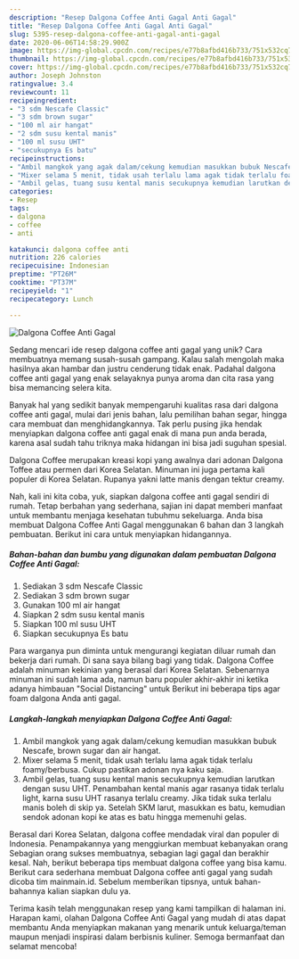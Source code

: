 ```yaml
---
description: "Resep Dalgona Coffee Anti Gagal Anti Gagal"
title: "Resep Dalgona Coffee Anti Gagal Anti Gagal"
slug: 5395-resep-dalgona-coffee-anti-gagal-anti-gagal
date: 2020-06-06T14:58:29.900Z
image: https://img-global.cpcdn.com/recipes/e77b8afbd416b733/751x532cq70/dalgona-coffee-anti-gagal-foto-resep-utama.jpg
thumbnail: https://img-global.cpcdn.com/recipes/e77b8afbd416b733/751x532cq70/dalgona-coffee-anti-gagal-foto-resep-utama.jpg
cover: https://img-global.cpcdn.com/recipes/e77b8afbd416b733/751x532cq70/dalgona-coffee-anti-gagal-foto-resep-utama.jpg
author: Joseph Johnston
ratingvalue: 3.4
reviewcount: 11
recipeingredient:
- "3 sdm Nescafe Classic"
- "3 sdm brown sugar"
- "100 ml air hangat"
- "2 sdm susu kental manis"
- "100 ml susu UHT"
- "secukupnya Es batu"
recipeinstructions:
- "Ambil mangkok yang agak dalam/cekung kemudian masukkan bubuk Nescafe, brown sugar dan air hangat."
- "Mixer selama 5 menit, tidak usah terlalu lama agak tidak terlalu foamy/berbusa. Cukup pastikan adonan nya kaku saja."
- "Ambil gelas, tuang susu kental manis secukupnya kemudian larutkan dengan susu UHT. Penambahan kental manis agar rasanya tidak terlalu light, karna susu UHT rasanya terlalu creamy. Jika tidak suka terlalu manis boleh di skip ya. Setelah SKM larut, masukkan es batu, kemudian sendok adonan kopi ke atas es batu hingga memenuhi gelas."
categories:
- Resep
tags:
- dalgona
- coffee
- anti

katakunci: dalgona coffee anti 
nutrition: 226 calories
recipecuisine: Indonesian
preptime: "PT26M"
cooktime: "PT37M"
recipeyield: "1"
recipecategory: Lunch

---
```



![Dalgona Coffee Anti Gagal](https://img-global.cpcdn.com/recipes/e77b8afbd416b733/751x532cq70/dalgona-coffee-anti-gagal-foto-resep-utama.jpg)

Sedang mencari ide resep dalgona coffee anti gagal yang unik? Cara membuatnya memang susah-susah gampang. Kalau salah mengolah maka hasilnya akan hambar dan justru cenderung tidak enak. Padahal dalgona coffee anti gagal yang enak selayaknya punya aroma dan cita rasa yang bisa memancing selera kita.

Banyak hal yang sedikit banyak mempengaruhi kualitas rasa dari dalgona coffee anti gagal, mulai dari jenis bahan, lalu pemilihan bahan segar, hingga cara membuat dan menghidangkannya. Tak perlu pusing jika hendak menyiapkan dalgona coffee anti gagal enak di mana pun anda berada, karena asal sudah tahu triknya maka hidangan ini bisa jadi suguhan spesial.

Dalgona Coffee merupakan kreasi kopi yang awalnya dari adonan Dalgona Toffee atau permen dari Korea Selatan. Minuman ini juga pertama kali populer di Korea Selatan. Rupanya yakni latte manis dengan tektur creamy.


Nah, kali ini kita coba, yuk, siapkan dalgona coffee anti gagal sendiri di rumah. Tetap berbahan yang sederhana, sajian ini dapat memberi manfaat untuk membantu menjaga kesehatan tubuhmu sekeluarga. Anda bisa membuat Dalgona Coffee Anti Gagal menggunakan 6 bahan dan 3 langkah pembuatan. Berikut ini cara untuk menyiapkan hidangannya.

<!--inarticleads1-->

##### Bahan-bahan dan bumbu yang digunakan dalam pembuatan Dalgona Coffee Anti Gagal:

1. Sediakan 3 sdm Nescafe Classic
1. Sediakan 3 sdm brown sugar
1. Gunakan 100 ml air hangat
1. Siapkan 2 sdm susu kental manis
1. Siapkan 100 ml susu UHT
1. Siapkan secukupnya Es batu


Para warganya pun diminta untuk mengurangi kegiatan diluar rumah dan bekerja dari rumah. Di sana saya bilang bagi yang tidak. Dalgona Coffee adalah minuman kekinian yang berasal dari Korea Selatan. Sebenarnya minuman ini sudah lama ada, namun baru populer akhir-akhir ini ketika adanya himbauan &#34;Social Distancing&#34; untuk Berikut ini beberapa tips agar foam dalgona Anda anti gagal. 

<!--inarticleads2-->

##### Langkah-langkah menyiapkan Dalgona Coffee Anti Gagal:

1. Ambil mangkok yang agak dalam/cekung kemudian masukkan bubuk Nescafe, brown sugar dan air hangat.
1. Mixer selama 5 menit, tidak usah terlalu lama agak tidak terlalu foamy/berbusa. Cukup pastikan adonan nya kaku saja.
1. Ambil gelas, tuang susu kental manis secukupnya kemudian larutkan dengan susu UHT. Penambahan kental manis agar rasanya tidak terlalu light, karna susu UHT rasanya terlalu creamy. Jika tidak suka terlalu manis boleh di skip ya. Setelah SKM larut, masukkan es batu, kemudian sendok adonan kopi ke atas es batu hingga memenuhi gelas.


Berasal dari Korea Selatan, dalgona coffee mendadak viral dan populer di Indonesia. Penampakannya yang menggiurkan membuat kebanyakan orang Sebagian orang sukses membuatnya, sebagian lagi gagal dan berakhir kesal. Nah, berikut beberapa tips membuat dalgona coffee yang bisa kamu. Berikut cara sederhana membuat Dalgona coffee anti gagal yang sudah dicoba tim mainmain.id. Sebelum memberikan tipsnya, untuk bahan-bahannya kalian siapkan dulu ya. 

Terima kasih telah menggunakan resep yang kami tampilkan di halaman ini. Harapan kami, olahan Dalgona Coffee Anti Gagal yang mudah di atas dapat membantu Anda menyiapkan makanan yang menarik untuk keluarga/teman maupun menjadi inspirasi dalam berbisnis kuliner. Semoga bermanfaat dan selamat mencoba!
